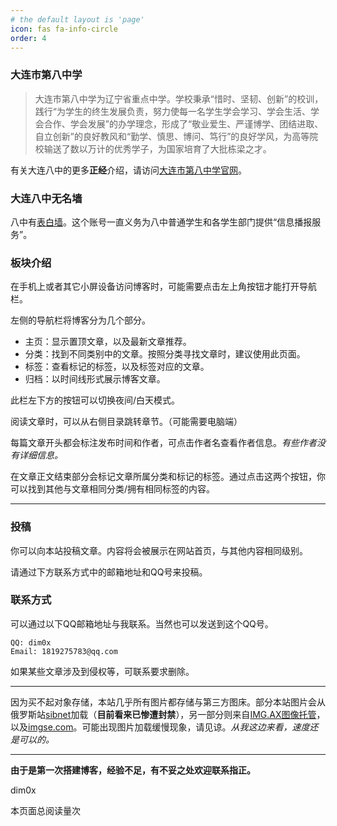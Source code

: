 ```yaml
---
# the default layout is 'page'
icon: fas fa-info-circle
order: 4
---
```

### 大连市第八中学

> 大连市第八中学为辽宁省重点中学。学校秉承“惜时、坚韧、创新”的校训，践行“为学生的终生发展负责，努力使每一名学生学会学习、学会生活、学会合作、学会发展”的办学理念，形成了“敬业爱生、严谨博学、团结进取、自立创新”的良好教风和“勤学、慎思、博问、笃行”的良好学风，为高等院校输送了数以万计的优秀学子，为国家培育了大批栋梁之才。

有关大连八中的更多**正经**介绍，请访问[大连市第八中学官网](http://www.dl8z.com)。

### 大连八中无名墙

八中有[表白墙](/../posts/biaobaiqiang/)。这个账号一直义务为八中普通学生和各学生部门提供“信息播报服务”。

### 板块介绍

在手机上或者其它小屏设备访问博客时，可能需要点击左上角按钮才能打开导航栏。

左侧的导航栏将博客分为几个部分。

- 主页：显示置顶文章，以及最新文章推荐。
- 分类：找到不同类别中的文章。按照分类寻找文章时，建议使用此页面。
- 标签：查看标记的标签，以及标签对应的文章。
- 归档：以时间线形式展示博客文章。

此栏左下方的按钮可以切换夜间/白天模式。

阅读文章时，可以从右侧目录跳转章节。（可能需要电脑端）

每篇文章开头都会标注发布时间和作者，可点击作者名查看作者信息。*有些作者没有详细信息。*

在文章正文结束部分会标记文章所属分类和标记的标签。通过点击这两个按钮，你可以找到其他与文章相同分类/拥有相同标签的内容。

---

### 投稿

你可以向本站投稿文章。内容将会被展示在网站首页，与其他内容相同级别。

请通过下方联系方式中的邮箱地址和QQ号来投稿。

### 联系方式

可以通过以下QQ邮箱地址与我联系。当然也可以发送到这个QQ号。

```
QQ: dim0x
Email: 1819275783@qq.com
```

如果某些文章涉及到侵权等，可联系要求删除。

---

因为买不起对象存储，本站几乎所有图片都存储与第三方图床。部分本站图片会从俄罗斯站[sibnet](https://photo.sibnet.ru/)加载（**目前看来已惨遭封禁**），另一部分则来自[IMG.AX图像托管](https://img.ax/)，以及[imgse.com](https://imgse.com/)。可能出现图片加载缓慢现象，请见谅。*从我这边来看，速度还是可以的。*

---

**由于是第一次搭建博客，经验不足，有不妥之处欢迎联系指正。**

dim0x

<script async src="//busuanzi.ibruce.info/busuanzi/2.3/busuanzi.pure.mini.js"></script>
<span id="busuanzi_container_page_pv">
  本页面总阅读量<span id="busuanzi_value_page_pv"></span>次
</span>
